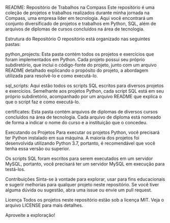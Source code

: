 
README: Repositório de Trabalhos na Compass
Este repositório é uma coleção de projetos e trabalhos realizados durante minha jornada na Compass, uma empresa líder em tecnologia. Aqui você encontrará um conjunto diversificado de projetos e trabalhos em Python, SQL, além de arquivos de diplomas de cursos concluídos na área de tecnologia.

Estrutura do Repositório
O repositório está organizado nas seguintes pastas:

python_projects: Esta pasta contém todos os projetos e exercícios que foram implementados em Python. Cada projeto possui seu próprio subdiretório, que inclui o código-fonte do projeto, junto com um arquivo README detalhado explicando o propósito do projeto, a abordagem utilizada para resolvê-lo e como executá-lo.

sql_scripts: Aqui estão todos os scripts SQL escritos para diversos projetos e exercícios. Semelhante aos projetos Python, cada script SQL está em seu próprio subdiretório, acompanhado por um arquivo README que explica o que o script faz e como executá-lo.

certificates: Esta pasta contém arquivos de diplomas de diversos cursos concluídos na área de tecnologia. Cada arquivo de diploma está nomeado de forma a indicar o nome do curso e a instituição que o concedeu.

Executando os Projetos
Para executar os projetos Python, você precisará ter Python instalado em sua máquina. A maioria dos projetos foi desenvolvida utilizando Python 3.7, portanto, é recomendável que você tenha essa versão ou superior.

Os scripts SQL foram escritos para serem executados em um servidor MySQL, portanto, você precisará ter um servidor MySQL em execução para testá-los.

Contribuições
Sinta-se à vontade para explorar, usar para fins educacionais e sugerir melhorias para qualquer projeto neste repositório. Se você tiver alguma dúvida ou sugestão, abra uma issue ou envie um pull request.

Licença
Todos os projetos neste repositório estão sob a licença MIT. Veja o arquivo LICENSE para mais detalhes.

Aproveite a exploração!